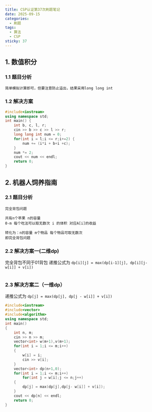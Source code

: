 ```yaml
---
title: CSP认证第37次刷题笔记
date: 2025-09-15
categories:
  - 刷题
tags:
  - 算法
  - CSP
sticky: 37
---
```


## 1. 数值积分

### 1.1 题目分析

    简单模拟计算即可，但要注意防止溢出，结果采用long long int

### 1.2 解决方案

```cpp
#include<iostream>
using namespace std;
int main() {
	int b, c, l, r;
	cin >> b >> c >> l >> r;
	long long int num = 0;
	for(int i = l;i <= r;i+=2) {
		num += (i*i + b+i +c);
	}
	num *= 2;
	cout << num << endl;
	return 0;
}
```

## 2. 机器人饲养指南
### 2.1 题目分析

    完全背包问题

    共有n个苹果 n的容量
    0-m 每个吃法可以取无数次 i 的体积 对应A[i]的收益

    转化为：n的容量 m个物品 每个物品可取无数次 
    即完全背包问题

### 2.2 解决方案一(二维dp)

完全背包不同于01背包
递推公式为 ```dp[i][j] = max(dp[i-1][j], dp[i][j-w[i]] + v[i])```

```cpp

```

### 2.3 解决方案二（一维dp）

递推公式为 ```dp[j] = max(dp[j], dp[j - w[i]] + v[i])```
```cpp
#include<iostream>
#include<vector>
#include<algorithm>
using namespace std;
int main()
{
	int n, m;
	cin >> n >> m;
	vector<int> w(m+1),v(m+1);
	for(int i = 1;i <= m;i++)
	{
		w[i] = i;
		cin >> v[i];
	}
	vector<int> dp(n+1,0);
	for(int i = 1;i <= m;i++)
		for(int j = w[i];j <= n;j++)
	{
		dp[j] = max(dp[j],dp[j- w[i]] + v[i]);
	}
	cout << dp[n] << endl;
	return 0;
}
```